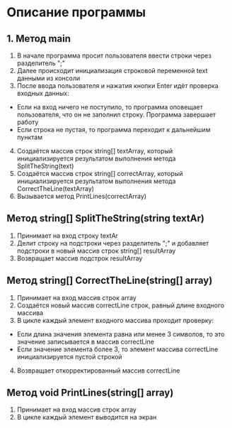 # Описание программы

## 1. Метод main

1. В начале программа просит пользователя ввести строки через разделитель ";"
2. Далее происходит инициализация строковой переменной text данными из консоли
3. После ввода пользователя и нажатия кнопки Enter идёт проверка входных данных:
* Если на вход ничего не поступило, то программа оповещает пользователя, что он не заполнил строку. Программа завершает работу
* Если строка не пустая, то программа переходит к дальнейшим пунктам
4. Создаётся массив строк string[] textArray, который инициализируется результатом выполнения метода SplitTheString(text)
5. Создаётся массив строк string[] correctArray, который инициализируется результатом выполнения метода CorrectTheLine(textArray)
6. Вызывается метод PrintLines(correctArray)

## Метод string[] SplitTheString(string textAr)
1. Принимает на вход строку textAr
2. Делит строку на подстроки через разделитель ";" и добавляет подстроки в новый массив строк string[] resultArray
3. Возвращает массив подстрок resultArray

## Метод string[] CorrectTheLine(string[] array)
1. Принимает на вход массив строк array
2. Создаётся новый массив correctLine строк, равный длине входного массива
3. В цикле каждый элемент входного массива проходит проверку:
* Если длина значения элемента равна или менее 3 символов, то это значение записывается в массив correctLine
* Если значение элемента более 3, то элемент массива correctLine инициализируется пустой строкой
4. Возвращает откорректированный массив correctLine

## Метод void PrintLines(string[] array)
1. Принимает на вход массив строк array
2. В цикле каждый элемент выводится на экран